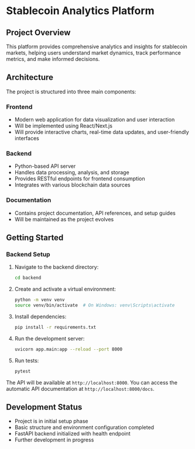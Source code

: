 # Stablecoin Analytics Platform

## Project Overview
This platform provides comprehensive analytics and insights for stablecoin markets, helping users understand market dynamics, track performance metrics, and make informed decisions.

## Architecture
The project is structured into three main components:

### Frontend
- Modern web application for data visualization and user interaction
- Will be implemented using React/Next.js
- Will provide interactive charts, real-time data updates, and user-friendly interfaces

### Backend
- Python-based API server
- Handles data processing, analysis, and storage
- Provides RESTful endpoints for frontend consumption
- Integrates with various blockchain data sources

### Documentation
- Contains project documentation, API references, and setup guides
- Will be maintained as the project evolves

## Getting Started

### Backend Setup
1. Navigate to the backend directory:
   ```bash
   cd backend
   ```

2. Create and activate a virtual environment:
   ```bash
   python -m venv venv
   source venv/bin/activate  # On Windows: venv\Scripts\activate
   ```

3. Install dependencies:
   ```bash
   pip install -r requirements.txt
   ```

4. Run the development server:
   ```bash
   uvicorn app.main:app --reload --port 8000
   ```

5. Run tests:
   ```bash
   pytest
   ```

The API will be available at `http://localhost:8000`. You can access the automatic API documentation at `http://localhost:8000/docs`.

## Development Status
- Project is in initial setup phase
- Basic structure and environment configuration completed
- FastAPI backend initialized with health endpoint
- Further development in progress 